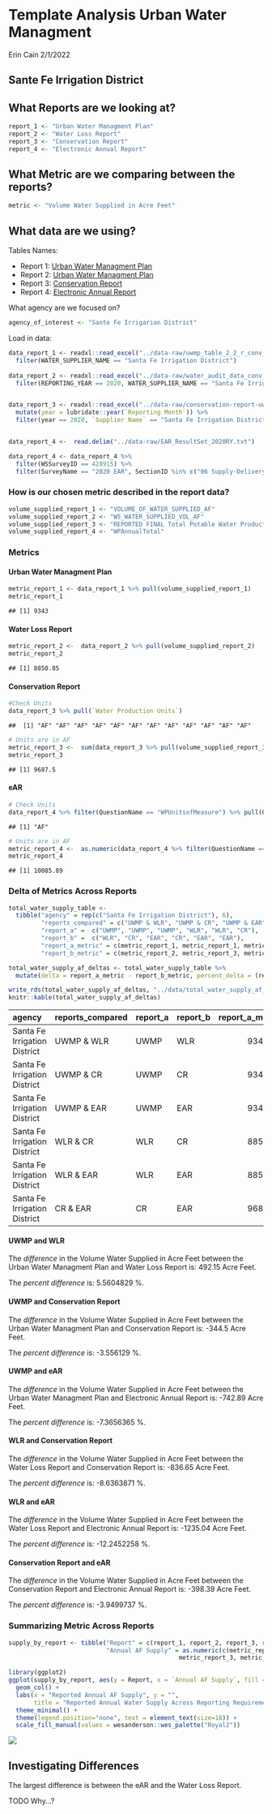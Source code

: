 Template Analysis Urban Water Managment
================
Erin Cain
2/1/2022

## Sante Fe Irrigation District

## What Reports are we looking at?

``` r
report_1 <- "Urban Water Managment Plan"
report_2 <- "Water Loss Report"
report_3 <- "Conservation Report"
report_4 <- "Electronic Annual Report"
```

## What Metric are we comparing between the reports?

``` r
metric <- "Volume Water Supplied in Acre Feet"
```

## What data are we using?

Tables Names:

-   Report 1: [Urban Water Managment
    Plan](https://wuedata.water.ca.gov/uwmp_export_2020.asp)
-   Report 2: [Urban Water Managment
    Plan](https://wuedata.water.ca.gov/awwa_export)
-   Report 3: [Conservation
    Report](https://www.waterboards.ca.gov/water_issues/programs/conservation_portal/conservation_reporting.html)
-   Report 4: [Electronic Annual
    Report](https://www.waterboards.ca.gov/drinking_water/certlic/drinkingwater/eardata.html)

What agency are we focused on?

``` r
agency_of_interest <- "Sante Fe Irrigarion District"
```

Load in data:

``` r
data_report_1 <- readxl::read_excel("../data-raw/uwmp_table_2_2_r_conv_to_af.xlsx") %>% 
  filter(WATER_SUPPLIER_NAME == "Santa Fe Irrigation District")
  
data_report_2 <- readxl::read_excel("../data-raw/water_audit_data_conv_to_af.xlsx") %>% 
  filter(REPORTING_YEAR == 2020, WATER_SUPPLIER_NAME == "Santa Fe Irrigation District") 


data_report_3 <- readxl::read_excel("../data-raw/conservation-report-uw-supplier-data120721.xlsx") %>% 
  mutate(year = lubridate::year(`Reporting Month`)) %>%
  filter(year == 2020, `Supplier Name` == "Santa Fe Irrigation District")


data_report_4 <-  read.delim("../data-raw/EAR_ResultSet_2020RY.txt")

data_report_4 <- data_report_4 %>%
  filter(WSSurveyID == 428915) %>%
  filter(SurveyName == "2020 EAR", SectionID %in% c("06 Supply-Delivery", "01 Intro")) 
```

### How is our chosen metric described in the report data?

``` r
volume_supplied_report_1 <- "VOLUME_OF_WATER_SUPPLIED_AF"
volume_supplied_report_2 <- "WS_WATER_SUPPLIED_VOL_AF"
volume_supplied_report_3 <- "REPORTED FINAL Total Potable Water Production"
volume_supplied_report_4 <- "WPAnnualTotal"
```

### Metrics

#### Urban Water Managment Plan

``` r
metric_report_1 <- data_report_1 %>% pull(volume_supplied_report_1)
metric_report_1
```

    ## [1] 9343

#### Water Loss Report

``` r
metric_report_2 <-  data_report_2 %>% pull(volume_supplied_report_2)
metric_report_2 
```

    ## [1] 8850.85

#### Conservation Report

``` r
#Check Units
data_report_3 %>% pull(`Water Production Units`) 
```

    ##  [1] "AF" "AF" "AF" "AF" "AF" "AF" "AF" "AF" "AF" "AF" "AF" "AF"

``` r
# Units are in AF
metric_report_3 <-  sum(data_report_3 %>% pull(volume_supplied_report_3))
metric_report_3 
```

    ## [1] 9687.5

#### eAR

``` r
# Check Units 
data_report_4 %>% filter(QuestionName == "WPUnitsofMeasure") %>% pull(QuestionResults)
```

    ## [1] "AF"

``` r
# Units are in AF
metric_report_4 <-  as.numeric(data_report_4 %>% filter(QuestionName == "WPAnnualTotal") %>% pull(QuestionResults))
metric_report_4 
```

    ## [1] 10085.89

### Delta of Metrics Across Reports

``` r
total_water_supply_table <- 
  tibble("agency" = rep(c("Santa Fe Irrigation District"), 6),
         "reports_compared" = c("UWMP & WLR", "UWMP & CR", "UWMP & EAR", "WLR & CR", "WLR & EAR", "CR & EAR"),
         "report_a" =  c("UWMP", "UWMP", "UWMP", "WLR", "WLR", "CR"),
         "report_b" =  c("WLR", "CR", "EAR", "CR", "EAR", "EAR"),
         "report_a_metric" = c(metric_report_1, metric_report_1, metric_report_1, metric_report_2, metric_report_2, metric_report_3), 
         "report_b_metric" = c(metric_report_2, metric_report_3, metric_report_4, metric_report_3, metric_report_4, metric_report_4),)

total_water_supply_af_deltas <- total_water_supply_table %>% 
  mutate(delta = report_a_metric - report_b_metric, percent_delta = (report_a_metric / report_b_metric - 1) * 100)

write_rds(total_water_supply_af_deltas, "../data/total_water_supply_af_deltas.rds")
knitr::kable(total_water_supply_af_deltas)
```

| agency                       | reports\_compared | report\_a | report\_b | report\_a\_metric | report\_b\_metric |    delta | percent\_delta |
|:-----------------------------|:------------------|:----------|:----------|------------------:|------------------:|---------:|---------------:|
| Santa Fe Irrigation District | UWMP & WLR        | UWMP      | WLR       |           9343.00 |           8850.85 |   492.15 |       5.560483 |
| Santa Fe Irrigation District | UWMP & CR         | UWMP      | CR        |           9343.00 |           9687.50 |  -344.50 |      -3.556129 |
| Santa Fe Irrigation District | UWMP & EAR        | UWMP      | EAR       |           9343.00 |          10085.89 |  -742.89 |      -7.365636 |
| Santa Fe Irrigation District | WLR & CR          | WLR       | CR        |           8850.85 |           9687.50 |  -836.65 |      -8.636387 |
| Santa Fe Irrigation District | WLR & EAR         | WLR       | EAR       |           8850.85 |          10085.89 | -1235.04 |     -12.245226 |
| Santa Fe Irrigation District | CR & EAR          | CR        | EAR       |           9687.50 |          10085.89 |  -398.39 |      -3.949974 |

#### UWMP and WLR

The *difference* in the Volume Water Supplied in Acre Feet between the
Urban Water Managment Plan and Water Loss Report is: 492.15 Acre Feet.

The *percent difference* is: 5.5604829 %.

#### UWMP and Conservation Report

The *difference* in the Volume Water Supplied in Acre Feet between the
Urban Water Managment Plan and Conservation Report is: -344.5 Acre Feet.

The *percent difference* is: -3.556129 %.

#### UWMP and eAR

The *difference* in the Volume Water Supplied in Acre Feet between the
Urban Water Managment Plan and Electronic Annual Report is: -742.89 Acre
Feet.

The *percent difference* is: -7.3656365 %.

#### WLR and Conservation Report

The *difference* in the Volume Water Supplied in Acre Feet between the
Water Loss Report and Conservation Report is: -836.65 Acre Feet.

The *percent difference* is: -8.6363871 %.

#### WLR and eAR

The *difference* in the Volume Water Supplied in Acre Feet between the
Water Loss Report and Electronic Annual Report is: -1235.04 Acre Feet.

The *percent difference* is: -12.2452258 %.

#### Conservation Report and eAR

The *difference* in the Volume Water Supplied in Acre Feet between the
Conservation Report and Electronic Annual Report is: -398.39 Acre Feet.

The *percent difference* is: -3.9499737 %.

### Summarizing Metric Across Reports

``` r
supply_by_report <- tibble("Report" = c(report_1, report_2, report_3, report_4),
                           "Annual AF Supply" = as.numeric(c(metric_report_1, metric_report_2, 
                                               metric_report_3, metric_report_4)))
```

``` r
library(ggplot2)
ggplot(supply_by_report, aes(y = Report, x = `Annual AF Supply`, fill = Report)) +
  geom_col() + 
  labs(x = "Reported Annual AF Supply", y = "", 
       title = "Reported Annual Water Supply Across Reporting Requirements") +
  theme_minimal() +
  theme(legend.position="none", text = element_text(size=18)) + 
  scale_fill_manual(values = wesanderson::wes_palette("Royal2"))
```

![](santa_fe_analysis_files/figure-gfm/unnamed-chunk-12-1.png)<!-- -->

## Investigating Differences

The largest difference is between the eAR and the Water Loss Report.

TODO Why…?
